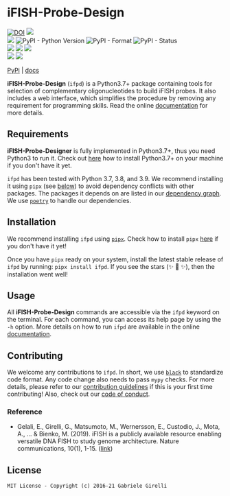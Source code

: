 # iFISH-Probe-Design

[![DOI](https://zenodo.org/badge/143724120.svg)](https://zenodo.org/badge/latestdoi/143724120) ![](https://img.shields.io/github/license/ggirelli/ifish-probe-design.svg?style=flat)  
![](https://github.com/ggirelli/ifish-probe-design/workflows/Python%20package/badge.svg?branch=main&event=push) ![PyPI - Python Version](https://img.shields.io/pypi/pyversions/ifpd) ![PyPI - Format](https://img.shields.io/pypi/format/ifpd) ![PyPI - Status](https://img.shields.io/pypi/status/ifpd)  
![](https://img.shields.io/github/release/ggirelli/ifish-probe-design.svg?style=flat) ![](https://img.shields.io/github/release-date/ggirelli/ifish-probe-design.svg?style=flat) ![](https://img.shields.io/github/languages/code-size/ggirelli/ifish-probe-design.svg?style=flat)  
![](https://img.shields.io/github/watchers/ggirelli/ifish-probe-design.svg?label=Watch&style=social) ![](https://img.shields.io/github/stars/ggirelli/ifish-probe-design.svg?style=social)

[PyPi](https://pypi.org/project/ifpd/) | [docs](https://ggirelli.github.io/iFISH-probe-design/)


**iFISH-Probe-Design** (`ifpd`) is a Python3.7+ package containing tools for selection of complementary oligonucleotides to build iFISH probes. It also includes a web interface, which simplifies the procedure by removing any requirement for programming skills. Read the online [documentation](https://ggirelli.github.io/iFISH-probe-design/) for more details.

## Requirements

**iFISH-Probe-Designer** is fully implemented in Python3.7+, thus you need Python3 to run it. Check out [here](https://realpython.com/installing-python/) how to install Python3.7+ on your machine if you don't have it yet.

`ifpd` has been tested with Python 3.7, 3.8, and 3.9. We recommend installing it using `pipx` (see [below](https://github.com/ggirelli/ifish-probe-design#install)) to avoid dependency conflicts with other packages. The packages it depends on are listed in our [dependency graph](https://github.com/ggirelli/ifish-probe-design/network/dependencies). We use [`poetry`](https://github.com/python-poetry/poetry) to handle our dependencies.

## Installation

We recommend installing `ifpd` using [`pipx`](https://github.com/pipxproject/pipx). Check how to install `pipx` [here](https://github.com/pipxproject/pipx#install-pipx) if you don't have it yet!

Once you have `pipx` ready on your system, install the latest stable release of `ifpd` by running: `pipx install ifpd`. If you see the stars (✨ 🌟 ✨), then the installation went well!

## Usage

All **iFISH-Probe-Design** commands are accessible via the `ifpd` keyword on the terminal. For each command, you can access its help page by using the `-h` option. More details on how to run `ifpd` are available in the online [documentation](https://ggirelli.github.io/iFISH-probe-design/usage).

## Contributing

We welcome any contributions to `ifpd`. In short, we use [`black`](https://github.com/psf/black) to standardize code format. Any code change also needs to pass `mypy` checks. For more details, please refer to our [contribution guidelines](https://github.com/ggirelli/ifish-probe-design/blob/main/CONTRIBUTING.md) if this is your first time contributing! Also, check out our [code of conduct](https://github.com/ggirelli/ifish-probe-design/blob/main/CODE_OF_CONDUCT.md).

### Reference

* Gelali, E., Girelli, G., Matsumoto, M., Wernersson, E., Custodio, J., Mota, A., ... & Bienko, M. (2019). iFISH is a publicly available resource enabling versatile DNA FISH to study genome architecture. Nature communications, 10(1), 1-15. ([link](https://www.nature.com/articles/s41467-019-09616-w))

## License

`MIT License - Copyright (c) 2016-21 Gabriele Girelli`
